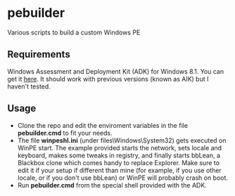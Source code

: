# pebuilder
Various scripts to build a custom Windows PE

## Requirements
Windows Assessment and Deployment Kit (ADK) for Windows 8.1. You can get it [here](https://www.microsoft.com/en-us/download/details.aspx?id=39982). It should work with previous versions (known as AIK) but I haven't tested.

## Usage
* Clone the repo and edit the enviroment variables in the file **pebuilder.cmd** to fit your needs.
* The file **winpeshl.ini** (under files\Windows\System32) gets executed on WinPE start. The example provided starts the network, sets locale and keyboard, makes some tweaks in registry, and finally starts bbLean, a Blackbox clone which comes handy to replace Explorer. Make sure to edit it if your setup if different than mine (for example, if you use other locale, or if you don't use bbLean) or WinPE will probably crash on boot.
* Run **pebuilder.cmd** from the special shell provided with the ADK.
